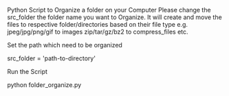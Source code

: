 Python Script to Organize a folder on your Computer
Please change the src_folder the folder name you want
to Organize.
It will create and move the files to respective
folder/directories based on their file type
e.g. jpeg/jpg/png/gif to images
zip/tar/gz/bz2 to compress_files etc.

Set the path which need to be organized

src_folder = 'path-to-directory'

Run the Script

python folder_organize.py